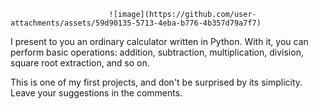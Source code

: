                           ![image](https://github.com/user-attachments/assets/59d90135-5713-4eba-b776-4b357d79a7f7)


I present to you an ordinary calculator written in Python. With it, you can perform basic operations: addition, subtraction, multiplication, division, square root extraction, and so on.

This is one of my first projects, and don't be surprised by its simplicity. Leave your suggestions in the comments.
